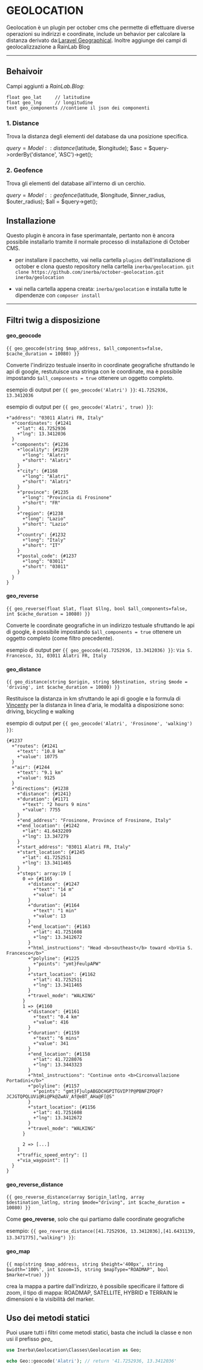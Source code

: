 GEOLOCATION
===================


Geolocation è un plugin per october cms che permette di effettuare diverse operazioni su indirizzi e coordinate, include un behavior per calcolare la distanza derivato da:[Laravel Geographical](https://github.com/malhal/Laravel-Geographical). Inoltre aggiunge dei campi di geolocalizzazione a RainLab Blog

--------------------

Behaivoir
-------------
Campi aggiunti a *RainLab.Blog*:
```
float geo_lat     // latitudine
float geo_lng     // longitudine
text geo_components //contiene il json dei componenti
```

### 1. Distance
Trova la distanza degli elementi del database da una posizione specifica.

$query = Model::distance($latitude, $longitude);
$asc = $query->orderBy('distance', 'ASC')->get();

### 2. Geofence
Trova gli elementi del database all'interno di un cerchio.

$query = Model::geofence($latitude, $longitude, $inner_radius, $outer_radius);
$all = $query->get();




Installazione
-------------

Questo plugin è ancora in fase sperimantale, pertanto non è ancora possibile installarlo tramite il normale processo di installazione di October CMS.

 - per installare il pacchetto, vai nella cartella `plugins` dell'installazione di october e clona questo repository nella cartella `inerba/geolocation`.
   `git clone https://github.com/inerba/october-geolocation.git inerba/geolocation`

 - vai nella cartella appena creata: `inerba/geolocation` e installa tutte le dipendenze con `composer install`

----------


## Filtri twig a disposizione

#### geo\_geocode
`{{ geo_geocode(string $map_address, $all_components=false, $cache_duration = 10080) }}`

Converte l'indirizzo testuale inserito in coordinate geografiche sfruttando le api di google, restutuisce una stringa con le coordinate, ma è possibile impostando `$all_components = true` ottenere un oggetto completo.

esempio di output per `{{ geo_geocode('Alatri') }}`:
`41.7252936, 13.3412036`
 

esempio di output per `{{ geo_geocode('Alatri', true) }}`: 

```
+"address": "03011 Alatri FR, Italy"
  +"coordinates": {#1241
    +"lat": 41.7252936
    +"lng": 13.3412036
  }
  +"components": {#1236
    +"locality": {#1239
      +"long": "Alatri"
      +"short": "Alatri"
    }
    +"city": {#1168
      +"long": "Alatri"
      +"short": "Alatri"
    }
    +"province": {#1235
      +"long": "Provincia di Frosinone"
      +"short": "FR"
    }
    +"region": {#1238
      +"long": "Lazio"
      +"short": "Lazio"
    }
    +"country": {#1232
      +"long": "Italy"
      +"short": "IT"
    }
    +"postal_code": {#1237
      +"long": "03011"
      +"short": "03011"
    }
  }
}
``` 

#### geo\_reverse
`{{ geo_reverse(float $lat, float $llng, bool $all_components=false, int $cache_duration = 10080) }}`

Converte le coordinate geografiche in un indirizzo testuale sfruttando le api di google, è possibile impostando `$all_components = true` ottenere un oggetto completo (come filtro precedente).

esempio di output per `{{ geo_geocode(41.7252936, 13.3412036) }}`:
`Via S. Francesco, 31, 03011 Alatri FR, Italy`

#### geo\_distance
`{{ geo_distance(string $origin, string $destination, string $mode = 'driving', int $cache_duration = 10080) }}`

Restituisce la distanza in km sfruttando le api di google e la formula di [Vincenty](https://en.wikipedia.org/wiki/Vincenty%27s_formulae) per la distanza in linea d'aria, le modalità a disposizione sono: driving, bicycling e walking

esempio di output per `{{ geo_geocode('Alatri', 'Frosinone', 'walking') }}`:
```
{#1237
  +"routes": {#1241
    +"text": "10.8 km"
    +"value": 10775
  }
  +"air": {#1244
    +"text": "9.1 km"
    +"value": 9125
  }
  +"directions": {#1238
    +"distance": {#1241}
    +"duration": {#1171
      +"text": "2 hours 9 mins"
      +"value": 7755
    }
    +"end_address": "Frosinone, Province of Frosinone, Italy"
    +"end_location": {#1242
      +"lat": 41.6432209
      +"lng": 13.347279
    }
    +"start_address": "03011 Alatri FR, Italy"
    +"start_location": {#1245
      +"lat": 41.7252511
      +"lng": 13.3411465
    }
    +"steps": array:19 [
      0 => {#1165
        +"distance": {#1247
          +"text": "14 m"
          +"value": 14
        }
        +"duration": {#1164
          +"text": "1 min"
          +"value": 13
        }
        +"end_location": {#1163
          +"lat": 41.7251608
          +"lng": 13.3412672
        }
        +"html_instructions": "Head <b>southeast</b> toward <b>Via S. Francesco</b>"
        +"polyline": {#1225
          +"points": "ymt}FeulpAPW"
        }
        +"start_location": {#1162
          +"lat": 41.7252511
          +"lng": 13.3411465
        }
        +"travel_mode": "WALKING"
      }
      1 => {#1160
        +"distance": {#1161
          +"text": "0.4 km"
          +"value": 416
        }
        +"duration": {#1159
          +"text": "6 mins"
          +"value": 341
        }
        +"end_location": {#1158
          +"lat": 41.7228076
          +"lng": 13.3443323
        }
        +"html_instructions": "Continue onto <b>Circonvallazione Portadini</b>"
        +"polyline": {#1157
          +"points": "gmt}F}ulpABGDCHGPITGVIP?P@PBNFZPD@F?JCJGTQPQLUVi@Ri@Pk@ZwAV_Af@eBT_AHa@F[@S"
        }
        +"start_location": {#1156
          +"lat": 41.7251608
          +"lng": 13.3412672
        }
        +"travel_mode": "WALKING"
      }
      
      2 => [...]
    ]
    +"traffic_speed_entry": []
    +"via_waypoint": []
  }
}
```

#### geo\_reverse\_distance
`{{ geo_reverse_distance(array $origin_latlng, array $destination_latlng, string $mode="driving", int $cache_duration = 10080) }}`

Come **geo_reverse**, solo che qui partiamo dalle coordinate geografiche

esempio: `{{ geo_reverse_distance([41.7252936, 13.3412036],[41.6431139, 13.3471775],"walking") }}`:

#### geo\_map
`{{ map(string $map_address, string $height='400px', string $width='100%', int $zoom=15, string $mapType="ROADMAP", bool $marker=true) }}`

crea la mappa a partire dall'indirizzo, è possibile specificare il fattore di zoom, il tipo di mappa: ROADMAP, SATELLITE, HYBRID e TERRAIN le dimensioni e la visibilità del marker.

## Uso dei metodi statici

Puoi usare tutti i filtri come metodi statici, basta che includi la classe e non usi il prefisso *geo_*

```php
use Inerba\Geolocation\Classes\Geolocation as Geo;

echo Geo::geocode('Alatri'); // return '41.7252936, 13.3412036'

```


